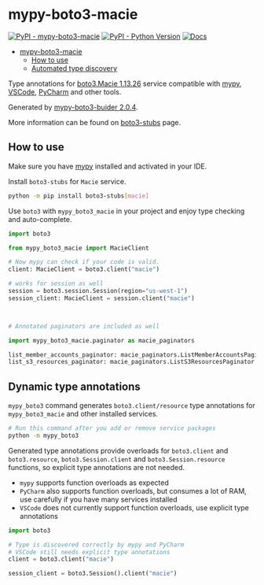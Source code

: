 # mypy-boto3-macie

[![PyPI - mypy-boto3-macie](https://img.shields.io/pypi/v/mypy-boto3-macie.svg?color=blue)](https://pypi.org/project/mypy-boto3-macie)
[![PyPI - Python Version](https://img.shields.io/pypi/pyversions/mypy-boto3-macie.svg?color=blue)](https://pypi.org/project/mypy-boto3-macie)
[![Docs](https://img.shields.io/readthedocs/mypy-boto3-builder.svg?color=blue)](https://mypy-boto3-builder.readthedocs.io/)

- [mypy-boto3-macie](#mypy-boto3-macie)
  - [How to use](#how-to-use)
  - [Automated type discovery](#automated-type-discovery)

Type annotations for
[boto3.Macie 1.13.26](https://boto3.amazonaws.com/v1/documentation/api/1.13.26/reference/services/macie.html#Macie) service
compatible with [mypy](https://github.com/python/mypy), [VSCode](https://code.visualstudio.com/),
[PyCharm](https://www.jetbrains.com/pycharm/) and other tools.

Generated by [mypy-boto3-buider 2.0.4](https://github.com/vemel/mypy_boto3_builder).

More information can be found on [boto3-stubs](https://pypi.org/project/boto3-stubs/) page.

## How to use

Make sure you have [mypy](https://github.com/python/mypy) installed and activated in your IDE.

Install `boto3-stubs` for `Macie` service.

```bash
python -m pip install boto3-stubs[macie]
```

Use `boto3` with `mypy_boto3_macie` in your project and enjoy type checking and auto-complete.

```python
import boto3

from mypy_boto3_macie import MacieClient

# Now mypy can check if your code is valid.
client: MacieClient = boto3.client("macie")

# works for session as well
session = boto3.session.Session(region="us-west-1")
session_client: MacieClient = session.client("macie")



# Annotated paginators are included as well

import mypy_boto3_macie.paginator as macie_paginators

list_member_accounts_paginator: macie_paginators.ListMemberAccountsPaginator = client.get_paginator("list_member_accounts")
list_s3_resources_paginator: macie_paginators.ListS3ResourcesPaginator = client.get_paginator("list_s3_resources")
```

## Dynamic type annotations

`mypy_boto3` command generates `boto3.client/resource` type annotations for
`mypy_boto3_macie` and other installed services.

```bash
# Run this command after you add or remove service packages
python -m mypy_boto3
```

Generated type annotations provide overloads for `boto3.client` and `boto3.resource`,
`boto3.Session.client` and `boto3.Session.resource` functions,
so explicit type annotations are not needed.

- `mypy` supports function overloads as expected
- `PyCharm` also supports function overloads, but consumes a lot of RAM, use carefully if you have many services installed
- `VSCode` does not currently support function overloads, use explicit type annotations

```python
import boto3

# Type is discovered correctly by mypy and PyCharm
# VSCode still needs explicit type annotations
client = boto3.client("macie")

session_client = boto3.Session().client("macie")
```